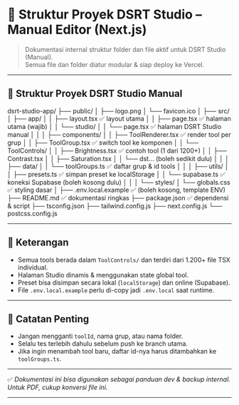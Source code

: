 # 📘 Struktur Proyek DSRT Studio – Manual Editor (Next.js)

> Dokumentasi internal struktur folder dan file aktif untuk DSRT Studio (Manual).  
> Semua file dan folder diatur modular & siap deploy ke Vercel.

---

## 📁 Struktur Proyek DSRT Studio Manual

dsrt-studio-app/ ├── public/ │   ├── logo.png │   └── favicon.ico │ ├── src/ │   ├── app/ │   │   ├── layout.tsx             ✅ layout utama │   │   ├── page.tsx               ✅ halaman utama (wajib) │   │   └── studio/ │   │       └── page.tsx           ✅ halaman DSRT Studio manual │   │ │   ├── components/ │   │   ├── ToolRenderer.tsx       ✅ render tool per grup │   │   ├── ToolGroup.tsx          ✅ switch tool ke komponen │   │   └── ToolControls/ │   │       ├── Brightness.tsx     ✅ contoh tool (1 dari 1200+) │   │       ├── Contrast.tsx │   │       ├── Saturation.tsx │   │       └── dst... (boleh sedikit dulu) │   │ │   ├── data/ │   │   └── toolGroups.ts          ✅ daftar grup & id tools │   │ │   ├── utils/ │   │   ├── presets.ts             ✅ simpan preset ke localStorage │   │   └── supabase.ts            ✅ koneksi Supabase (boleh kosong dulu) │   │ │   └── styles/ │       └── globals.css            ✅ styling dasar │ ├── .env.local.example             ✅ (boleh kosong, template ENV) ├── README.md                      ✅ dokumentasi ringkas ├── package.json                   ✅ dependensi & script ├── tsconfig.json ├── tailwind.config.js ├── next.config.js └── postcss.config.js

---

## 🧱 Keterangan

- Semua tools berada dalam `ToolControls/` dan terdiri dari 1.200+ file TSX individual.
- Halaman Studio dinamis & menggunakan state global tool.
- Preset bisa disimpan secara lokal (`localStorage`) dan online (Supabase).
- File `.env.local.example` perlu di-copy jadi `.env.local` saat runtime.

---

## 🔐 Catatan Penting

- Jangan mengganti `toolId`, nama grup, atau nama folder.
- Selalu tes terlebih dahulu sebelum push ke branch utama.
- Jika ingin menambah tool baru, daftar id-nya harus ditambahkan ke `toolGroups.ts`.

---

✅ _Dokumentasi ini bisa digunakan sebagai panduan dev & backup internal. Untuk PDF, cukup konversi file ini._


---

